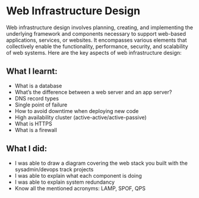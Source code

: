 # Web Infrastructure Design
Web infrastructure design involves planning, creating, and implementing the underlying framework and components necessary to support web-based applications, services, or websites. It encompasses various elements that collectively enable the functionality, performance, security, and scalability of web systems. Here are the key aspects of web infrastructure design:

## What I learnt:
- What is a database
- What’s the difference between a web server and an app server?
- DNS record types
- Single point of failure
- How to avoid downtime when deploying new code
- High availability cluster (active-active/active-passive)
- What is HTTPS
- What is a firewall

## What I did:
- I was able to draw a diagram covering the web stack you built with the sysadmin/devops track projects
- I was able to explain what each component is doing
- I was able to explain system redundancy
- Know all the mentioned acronyms: LAMP, SPOF, QPS